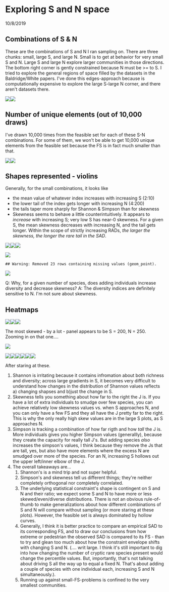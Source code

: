Exploring S and N space
================
10/8/2019

Combinations of S & N
---------------------

These are the combinations of S and N I ran sampling on. There are three chunks: small, large S, and large N. Small is to get at behavior for very small S and N. Large S and large N explore larger communities in those directions. The bottom right corner is gently constrained because N must be &gt;= to S. I tried to explore the general regions of space filled by the datasets in the Baldridge/White papers. I've done this edges-approach because is computationally expensive to explore the large S-large N corner, and there aren't datasets there.

![](vast-space_files/figure-markdown_github/S%20and%20N%20combos-1.png)![](vast-space_files/figure-markdown_github/S%20and%20N%20combos-2.png)

Number of unique elements (out of 10,000 draws)
-----------------------------------------------

I've drawn 10,000 times from the feasible set for each of these S-N combinations. For some of them, we won't be able to get 10,000 unique elements from the feasible set because the FS is in fact much smaller than that.

![](vast-space_files/figure-markdown_github/unique%20draws-1.png)![](vast-space_files/figure-markdown_github/unique%20draws-2.png)

Shapes represented - violins
----------------------------

Generally, for the small combinations, it looks like

-   the mean value of whatever index increases with increasing S (2:10)
-   the lower tail of the index gets longer with increasing N (4:200)
-   the tails taper more sharply for Shannon & Simpson than for skewness
-   Skewness seems to behave a little counterintuitively. It appears to *increase* with increasing S; very low S has near-0 skewness. For a given S, the mean skewness decreases with increasing N, and the tail gets longer. Within the scope of strictly increasing RADs, *the larger the skewness, the longer the rare tail in the SAD*.

![](vast-space_files/figure-markdown_github/violins-1.png)![](vast-space_files/figure-markdown_github/violins-2.png)![](vast-space_files/figure-markdown_github/violins-3.png)

![](vast-space_files/figure-markdown_github/dotplots-1.png)

    ## Warning: Removed 23 rows containing missing values (geom_point).

![](vast-space_files/figure-markdown_github/dotplots-2.png)

Q: Why, for a given number of species, does adding individuals increase diversity and decrease skewness? A: The diversity indices are definitely sensitive to N. I'm not sure about skewness.

Heatmaps
--------

![](vast-space_files/figure-markdown_github/prep%20heatmap%20data-1.png)![](vast-space_files/figure-markdown_github/prep%20heatmap%20data-2.png)![](vast-space_files/figure-markdown_github/prep%20heatmap%20data-3.png)

The most skewed - by a lot - panel appears to be S = 200, N = 250. Zooming in on that one....

![](vast-space_files/figure-markdown_github/S%20200%20N%20250-1.png)

![](vast-space_files/figure-markdown_github/more%20heatmaps-1.png)![](vast-space_files/figure-markdown_github/more%20heatmaps-2.png)![](vast-space_files/figure-markdown_github/more%20heatmaps-3.png)![](vast-space_files/figure-markdown_github/more%20heatmaps-4.png)![](vast-space_files/figure-markdown_github/more%20heatmaps-5.png)![](vast-space_files/figure-markdown_github/more%20heatmaps-6.png)

After staring at these.

1.  Shannon is irritating because it contains infromation about both richness and diversity; across large gradients in S, it becomes very difficult to understand how changes in the distribution of Shannon values reflects a) changing shapses and b)just the change in S.
2.  Skewness tells you something about how far to the right the J is. If you have a lot of extra individuals to smudge over few species, you can achieve relatively low skewness values vs. when S approaches N, and you can only have a few FS and they all have the J pretty far to the right. This is why the only really high skew values are in the large S plots, as S approaches N.
3.  Simpson is tracking a combination of how far rigth and how *tall* the J is. More individuals gives you higher Simpson values (generallly), because they create the capacity for really tall J's. But adding species *also* increases the simpson's values, I think because they remove the Js that are tall, yes, but also have more elements where the excess N are smudged over more of the species. For an N, increasing S hollows out the upper left/inner elbow of the J.
4.  The overall takeaways are...
    1.  Shannon's is a mind trip and not super helpful.
    2.  Simpson's and skewness tell us different things; they're neither completely orthogonal nor completely correlated.
    3.  The underlying statistical constraint's shape is contingent on S and N and their ratio; we expect some S and N to have more or less skewed/even/diverse distributions. There is not an obvious rule-of-thumb to make generalizations about how different combinations of S and N will compare without sampling (or more staring at these plots). However, the feasible set is always dominated by hollow curves.
    4.  Generally, I think it is better practice to compare an empirical SAD to its corresponding FS, and to draw our conclusions from how extreme or pedestrian the observed SAD is compared to its FS - than to try and glean too much about how the constraint envelope shifts with changing S and N. (.... writ large. I think it's still important to dig into how changing the number of cryptic rare species present would change the percentile values. But, importantly, that's not talking about driving S all the way up to equal a fixed N. That's about adding a couple of species with one individual each, increasing S and N simultaneously.).
    5.  Running up against small-FS-problems is confined to the very smallest communities.
